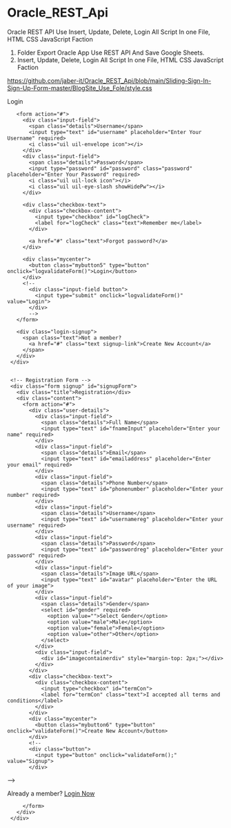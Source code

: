 # Oracle_REST_Api
Oracle REST API Use Insert, Update, Delete, Login All Script In one File, HTML CSS JavaScript Faction

1. Folder Export Oracle App Use REST API And Save Google Sheets.
2.  Insert, Update, Delete, Login All Script In one File, HTML CSS JavaScript Faction

https://github.com/jaber-it/Oracle_REST_Api/blob/main/Sliding-Sign-In-Sign-Up-Form-master/BlogSite_Use_Fole/style.css


  <div class="containerdiv"> 
     <!-- Registration Form --> 
     <div class="form login" id="loginForm"> 
       <span class="title">Login</span> 
  
       <form action="#"> 
         <div class="input-field"> 
           <span class="details">Username</span> 
           <input type="text" id="username" placeholder="Enter Your Username" required> 
           <i class="uil uil-envelope icon"></i> 
         </div> 
         <div class="input-field"> 
           <span class="details">Password</span> 
           <input type="password" id="password" class="password" placeholder="Enter Your Password" required> 
           <i class="uil uil-lock icon"></i> 
           <i class="uil uil-eye-slash showHidePw"></i> 
         </div> 
  
         <div class="checkbox-text"> 
           <div class="checkbox-content"> 
             <input type="checkbox" id="logCheck"> 
             <label for="logCheck" class="text">Remember me</label> 
           </div> 
  
           <a href="#" class="text">Forgot password?</a> 
         </div> 
  
         <div class="mycenter"> 
           <button class="mybutton5" type="button" onclick="logvalidateForm()">Login</button> 
         </div> 
         <!-- 
           <div class="input-field button"> 
             <input type="submit" onclick="logvalidateForm()" value="Login"> 
           </div> 
           --> 
       </form> 
  
       <div class="login-signup"> 
         <span class="text">Not a member? 
           <a href="#" class="text signup-link">Create New Account</a> 
         </span> 
       </div> 
     </div> 
  
  
     <!-- Registration Form --> 
     <div class="form signup" id="signupForm"> 
       <div class="title">Registration</div> 
       <div class="content"> 
         <form action="#"> 
           <div class="user-details"> 
             <div class="input-field"> 
               <span class="details">Full Name</span> 
               <input type="text" id="fnameInput" placeholder="Enter your name" required> 
             </div> 
             <div class="input-field"> 
               <span class="details">Email</span> 
               <input type="text" id="emailaddress" placeholder="Enter your email" required> 
             </div> 
             <div class="input-field"> 
               <span class="details">Phone Number</span> 
               <input type="text" id="phonenumber" placeholder="Enter your number" required> 
             </div> 
             <div class="input-field"> 
               <span class="details">Username</span> 
               <input type="text" id="usernamereg" placeholder="Enter your username" required> 
             </div> 
             <div class="input-field"> 
               <span class="details">Password</span> 
               <input type="text" id="passwordreg" placeholder="Enter your password" required> 
             </div> 
             <div class="input-field"> 
               <span class="details">Image URL</span> 
               <input type="text" id="avatar" placeholder="Enter the URL of your image"> 
             </div> 
             <div class="input-field"> 
               <span class="details">Gender</span> 
               <select id="gender" required> 
                 <option value="">Select Gender</option> 
                 <option value="male">Male</option> 
                 <option value="female">Female</option> 
                 <option value="other">Other</option> 
               </select> 
             </div> 
             <div class="input-field"> 
               <div id="imagecontainerdiv" style="margin-top: 2px;"></div> 
             </div> 
           </div> 
           <div class="checkbox-text"> 
             <div class="checkbox-content"> 
               <input type="checkbox" id="termCon"> 
               <label for="termCon" class="text">I accepted all terms and conditions</label> 
             </div> 
           </div> 
           <div class="mycenter"> 
             <button class="mybutton6" type="button" onclick="validateForm()">Create New Account</button> 
           </div> 
           <!-- 
           <div class="button"> 
             <input type="button" onclick="validateForm();" value="Signup"> 
           </div> 
 --> 
           <div class="login-signup"> 
             <span class="text">Already a member? 
               <a href="#" class="text login-link">Login Now</a> 
             </span> 
           </div> 
  
  
  
         </form> 
       </div> 
     </div> 
   </div> 
  
   <script 
     src='https://cdn.jsdelivr.net/gh/jABER-IT/Oracle_REST_Api/Sliding-Sign-In-Sign-Up-Form-master/BlogSite_Use_Fole/Script1.js'>  </script> 
   <script src='https://cdn.jsdelivr.net/npm/sweetalert2@11.0.16/dist/sweetalert2.all.min.js'>  </script> 
   <script> 
     loadUser(sessionStorage.getItem("jwt")); 
     checkJWT(); 
     showhide(); 
   </script>